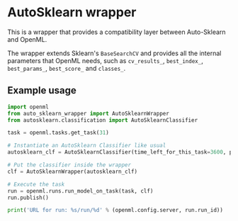 # AutoSklearn wrapper
This is a wrapper that provides a compatibility layer between Auto-Sklearn and OpenML.

The wrapper extends Sklearn's `BaseSearchCV` and provides all the internal parameters that OpenML needs, such as 
`cv_results_`, `best_index_`, `best_params_`, `best_score_` and `classes_`.

## Example usage
```python
import openml
from auto_sklearn_wrapper import AutoSklearnWrapper
from autosklearn.classification import AutoSklearnClassifier

task = openml.tasks.get_task(31)

# Instantiate an AutoSklearn Classifier like usual
autosklearn_clf = AutoSklearnClassifier(time_left_for_this_task=3600, per_run_time_limit=360)

# Put the classifier inside the wrapper
clf = AutoSklearnWrapper(autosklearn_clf)

# Execute the task
run = openml.runs.run_model_on_task(task, clf)
run.publish()

print('URL for run: %s/run/%d' % (openml.config.server, run.run_id))
```